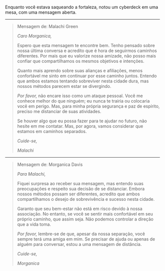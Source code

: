 Enquanto você estava saqueando a fortaleza, notou um cyberdeck em uma mesa, com uma mensagem aberta.

---

> Mensagem de: Malachi Green
>
> _Caro Morganica,_
>
> Espero que esta mensagem te encontre bem. Tenho pensado sobre nossa última conversa e acredito que é hora de seguirmos caminhos diferentes. Por mais que eu valorize nossa amizade, não posso mais confiar que compartilhamos os mesmos objetivos e intenções.
>
> Quanto mais aprendo sobre suas alianças e afiliações, menos confortável me sinto em continuar por esse caminho juntos. Entendo que ambos estamos tentando sobreviver nesta cidade dura, mas nossos métodos parecem estar se divergindo.
>
> _Por favor,_ não encare isso como um ataque pessoal. Você me conhece melhor do que ninguém; eu nunca te trairia ou colocaria você em perigo. Mas, para minha própria segurança e paz de espírito, preciso me distanciar de suas atividades.
>
> Se houver algo que eu possa fazer para te ajudar no futuro, não hesite em me contatar. Mas, por agora, vamos considerar que estamos em caminhos separados.
>
> _Cuide-se,_
>
> _Malachi_

---

> Mensagem de: Morganica Davis
>
> _Para Malachi,_
>
> Fiquei surpresa ao receber sua mensagem, mas entendo suas preocupações e respeito sua decisão de se distanciar. Embora nossos métodos possam ser diferentes, acredito que ambos compartilhamos o desejo de sobrevivência e sucesso nesta cidade.
>
> Garanto que seu bem-estar não está em risco devido à nossa associação. No entanto, se você se sentir mais confortável em seu próprio caminho, que assim seja. Não podemos controlar a direção que a vida toma.
>
> _Por favor,_ lembre-se de que, apesar da nossa separação, você sempre terá uma amiga em mim. Se precisar de ajuda ou apenas de alguém para conversar, estou a uma mensagem de distância.
>
> _Cuide-se,_
>
> _Morganica_
